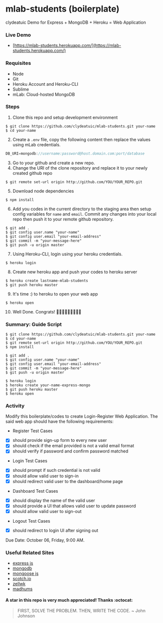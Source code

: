 # mlab-students (boilerplate)
clydeatuic Demo for Express + MongoDB + Heroku = Web Application

### Live Demo
* [https://mlab-students.herokuapp.com/](https://mlab-students.herokuapp.com/)

### Requisites
* Node
* Git
* Heroku Account and Heroku-CLI
* Sublime
* mLab: Cloud-hosted MongoDB

### Steps
1. Clone this repo and setup development environment
  ```console
  $ git clone https://github.com/clydeatuic/mlab-students.git your-name
  $ cd your-name
  ```
2. Create a ```.env``` file, copy the following content then replace the values using mLab credentials.
  ```javascript
  DB_URI=mongodb://username:password@host.domain.com:port/database
  ```
3. Go to your github and create a new repo.
4. Change the URI of the clone repository and replace it to your newly created github repo
  ```console
  $ git remote set-url origin http://github.com/YOU/YOUR_REPO.git
  ```
5. Download node dependencies
  ```console
  $ npm install
  ```
6. Add you codes in the current directory to the staging area then setup config variables for ```name``` and ```email```. Commit any changes into your local repo then push it to your remote github repository.
  ```console
  $ git add .
  $ git config user.name "your-name"
  $ git config user.email "your-email-address"
  $ git commit -m "your-message-here"
  $ git push -u origin master
  ```
7. Using Heroku-CLI, login using your heroku credentials.
  ```console
  $ heroku login
  ```
8. Create new heroku app and push your codes to heroku server
  ```console
  $ heroku create lastname-mlab-students
  $ git push heroku master
  ``` 
9. It's time :) to heroku to open your web app
  ```console
  $ heroku open
  ```

10. Well Done. Congrats! :balloon::balloon::balloon::confetti_ball::tada::confetti_ball::balloon::balloon::balloon:

### Summary: Guide Script
```console
$ git clone https://github.com/clydeatuic/mlab-students.git your-name
$ cd your-name
$ git remote set-url origin http://github.com/YOU/YOUR_REPO.git
$ npm install

$ git add .
$ git config user.name "your-name"
$ git config user.email "your-email-address"
$ git commit -m "your-message-here"
$ git push -u origin master

$ heroku login
$ heroku create your-name-express-mongo
$ git push heroku master
$ heroku open
```

### Activity
Modify this boilerplate/codes to create Login-Register Web Application. The said web app should have the following requirements:

* Register Test Cases

- [x] should provide sign-up form to every new user
- [x] should check if the email provided is not a valid email format
- [x] should verify if password and confirm password matched

* Login Test Cases

- [x] should prompt if such credential is not valid
- [x] should allow valid user to sign-in
- [x] should redirect valid user to the dashboard/home page

* Dashboard Test Cases

- [x] should display the name of the valid user
- [x] should provide a UI that allows valid user to update password
- [x] should allow valid user to sign-out

* Logout Test Cases
- [x] should redirect to login UI after signing out

Due Date: October 06, Friday, 9:00 AM.

### Useful Related Sites
* [express js](https://expressjs.com/en/4x/api.html)
* [mongodb](https://docs.mongodb.com/)
* [mongoose js](http://mongoosejs.com/)
* [scotch.io](https://scotch.io/tutorials/build-a-restful-api-using-node-and-express-4)
* [zellwk](https://zellwk.com/blog/crud-express-mongodb/)
* [madhums](https://github.com/madhums/node-express-mongoose/blob/master/package.json)

#### A star in this repo is very much appreciated! Thanks :octocat:

>FIRST, SOLVE THE PROBLEM.
THEN, WRITE THE CODE.
~ John Johnson
